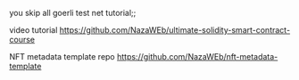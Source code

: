 you skip all goerli test net tutorial;;


video tutorial
https://github.com/NazaWEb/ultimate-solidity-smart-contract-course

NFT metadata template repo
https://github.com/NazaWEb/nft-metadata-template

